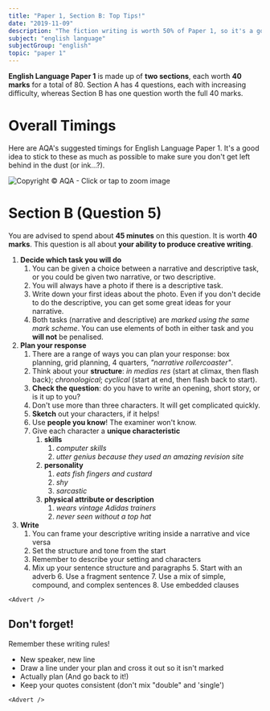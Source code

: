```yaml
---
title: "Paper 1, Section B: Top Tips!"
date: "2019-11-09"
description: "The fiction writing is worth 50% of Paper 1, so it's a good idea to brush up on your skills."
subject: "english language"
subjectGroup: "english"
topic: "paper 1"
---
```


**English Language Paper 1** is made up of **two sections**, each worth **40 marks** for a total of 80. Section A has 4 questions, each with increasing difficulty, whereas Section B has one question worth the full 40 marks.

# Overall Timings

Here are AQA's suggested timings for English Language Paper 1. It's a good idea to stick to these as much as possible to make sure you don't get left behind in the dust (or ink...?).

![Copyright © AQA - Click or tap to zoom image](articles/english-language/timings/paper-1.png)

# Section B (Question 5)

You are advised to spend about **45 minutes** on this question. It is worth **40 marks**. This question is all about **your ability to produce creative writing**.

1. **Decide which task you will do**
   1. You can be given a choice between a narrative and descriptive task, or you could be given two narrative, or two descriptive.
   2. You will always have a photo if there is a descriptive task.
   3. Write down your first ideas about the photo. Even if you don't decide to do the descriptive, you can get some great ideas for your narrative.
   4. Both tasks (narrative and descriptive) are _marked using the same mark scheme_. You can use elements of both in either task and you **will not** be penalised.
2. **Plan your response**
   1. There are a range of ways you can plan your response: box planning, grid planning, 4 quarters, _"narrative rollercoaster"_.
   2. Think about your **structure**: _in medias res_ (start at climax, then flash back); _chronological_; _cyclical_ (start at end, then flash back to start).
   3. **Check the question**: do you have to write an opening, short story, or is it up to you?
   4. Don't use more than three characters. It will get complicated quickly.
   5. **Sketch** out your characters, if it helps!
   6. Use **people you know**! The examiner won't know.
   7. Give each character a **unique characteristic**
      1. **skills**
         1. _computer skills_
         2. _utter genius because they used an amazing revision site_
      2. **personality**
         1. _eats fish fingers and custard_
         2. _shy_
         3. _sarcastic_
      3. **physical attribute or description**
         1. _wears vintage Adidas trainers_
         2. _never seen without a top hat_
3. **Write**
   1. You can frame your descriptive writing inside a narrative and vice versa
   2. Set the structure and tone from the start
   3. Remember to describe your setting and characters
   4. Mix up your sentence structure and paragraphs
      5. Start with an adverb
      6. Use a fragment sentence
      7. Use a mix of simple, compound, and complex sentences
      8. Use embedded clauses

```react
<Advert />
```

## Don't forget!

Remember these writing rules!

- New speaker, new line
- Draw a line under your plan and cross it out so it isn't marked
- Actually plan (And go back to it!)
- Keep your quotes consistent (don't mix "double" and 'single')

```react
<Advert />
```
